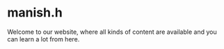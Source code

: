 # manish.h
Welcome to our website, where all kinds of content are available and you can learn a lot from here.
